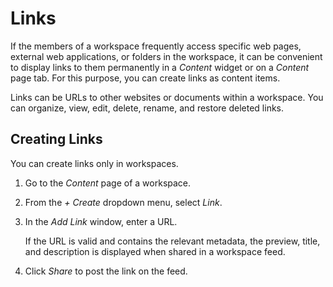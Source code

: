 <!-- loioee4e74ba94244c7ab197bcbfa71f0875 -->

# Links

If the members of a workspace frequently access specific web pages, external web applications, or folders in the workspace, it can be convenient to display links to them permanently in a *Content* widget or on a *Content* page tab. For this purpose, you can create links as content items.

Links can be URLs to other websites or documents within a workspace. You can organize, view, edit, delete, rename, and restore deleted links.



## Creating Links

You can create links only in workspaces.

1.  Go to the *Content* page of a workspace.

2.  From the *\+ Create* dropdown menu, select *Link*.

3.  In the *Add Link* window, enter a URL.

    If the URL is valid and contains the relevant metadata, the preview, title, and description is displayed when shared in a workspace feed.

4.  Click *Share* to post the link on the feed.

